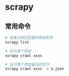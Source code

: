 # scrapy

## 常用命令

```sh
# 查看当前已配置的爬虫列表
scrapy list

# 运行某个爬虫
scrapy crawl xxxx

# 运行某个爬虫输出到文件
scrapy crawl xxxx -o a.json


```